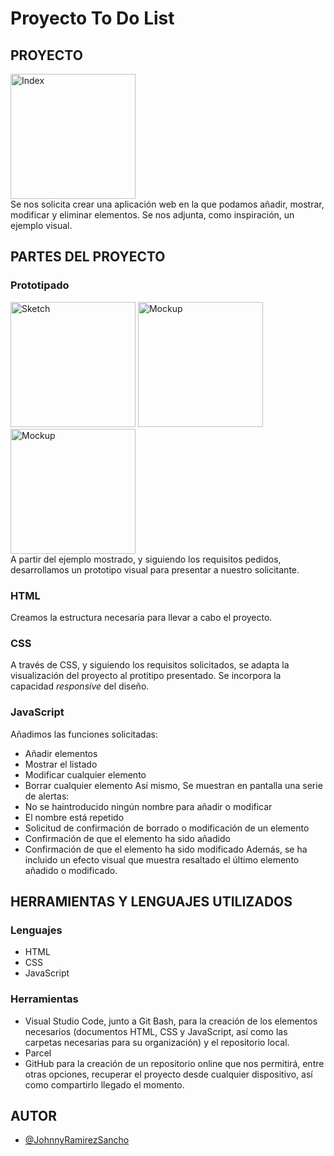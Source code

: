 # Proyecto To Do List
## PROYECTO
<a href="http://johnnyramirez.es/f5/To-Do-List/index.jpg" target="_blank"><img src="http://johnnyramirez.es/f5/To-Do-List/index.jpg" alt="Index" width="200"></a>   
Se nos solicita crear una aplicación web en la que podamos añadir, mostrar, modificar y eliminar elementos.
Se nos adjunta, como inspiración, un ejemplo visual.
## PARTES DEL PROYECTO
### Prototipado
<a href="http://johnnyramirez.es/f5/To-Do-List/sketch.jpg" target="_blank"><img src="http://johnnyramirez.es/f5/To-Do-List/sketch.jpg" alt="Sketch" width="200"></a>
<a href="http://johnnyramirez.es/f5/To-Do-List/mockup.jpg" target="_blank"><img src="http://johnnyramirez.es/f5/To-Do-List/mockup.jpg" alt="Mockup" width="200"></a>
<a href="http://johnnyramirez.es/f5/To-Do-List/prototipo.jpg" target="_blank"><img src="http://johnnyramirez.es/f5/To-Do-List/prototipo.jpg" alt="Mockup" width="200"></a>   
A partir del ejemplo mostrado, y siguiendo los requisitos pedidos, desarrollamos un prototipo visual para presentar a nuestro solicitante.
### HTML
Creamos la estructura necesaria para llevar a cabo el proyecto.
### CSS
A través de CSS, y siguiendo los requisitos solicitados, se adapta la visualización del proyecto al protitipo presentado. Se incorpora la capacidad *responsive* del diseño.
### JavaScript
Añadimos las funciones solicitadas:
- Añadir elementos
- Mostrar el listado
- Modificar cualquier elemento
- Borrar cualquier elemento
Así mismo, Se muestran en pantalla una serie de alertas:
- No se haintroducido ningún nombre para añadir o modificar
- El nombre está repetido
- Solicitud de confirmación de borrado o modificación de un elemento
- Confirmación de que el elemento ha sido añadido
- Confirmación de que el elemento ha sido modificado
Además, se ha incluido un efecto visual que muestra resaltado el último elemento añadido o modificado.
## HERRAMIENTAS Y LENGUAJES UTILIZADOS
### Lenguajes
- HTML
- CSS
- JavaScript
### Herramientas
- Visual Studio Code, junto a Git Bash, para la creación de los elementos necesarios (documentos HTML, CSS y JavaScript, así como las carpetas necesarias para su organización) y el repositorio local.
- Parcel
- GitHub para la creación de un repositorio online que nos permitirá, entre otras opciones, recuperar el proyecto desde cualquier dispositivo, así como compartirlo llegado el momento.
## AUTOR
- [@JohnnyRamirezSancho](https://github.com/JohnnyRamirezSancho)